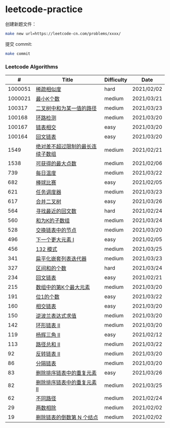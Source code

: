 # leetcode-practice

创建新题文件：
```sh
make new url=https://leetcode-cn.com/problems/xxxx/
```

提交 commit:
```sh
make commit
```

### Leetcode Algorithms

| # | Title | Difficulty | Date |
|---| ----- | ---------- | ---- |
|1000051|[稀疏相似度](./algorithms/1000051-sparse-similarity-lcci.md)|hard|2021/02/02|
|1000021|[最小K个数](./algorithms/1000021-smallest-k-lcci.md)|medium|2021/03/21|
|100317|[二叉树中和为某一值的路径](./algorithms/100317-er-cha-shu-zhong-he-wei-mou-yi-zhi-de-lu-jing-lcof.md)|medium|2021/03/23|
|100168|[环路检测](./algorithms/100168-linked-list-cycle-lcci.md)|medium|2021/03/20|
|100167|[链表相交](./algorithms/100167-intersection-of-two-linked-lists-lcci.md)|easy|2021/03/20|
|100164|[回文链表](./algorithms/100164-palindrome-linked-list-lcci.md)|easy|2021/03/20|
|1549|[绝对差不超过限制的最长连续子数组](./algorithms/1549-longest-continuous-subarray-with-absolute-diff-less-than-or-equal-to-limit.md)|medium|2021/02/21|
|1538|[可获得的最大点数](./algorithms/1538-maximum-points-you-can-obtain-from-cards.md)|medium|2021/02/06|
|739|[每日温度](./algorithms/739-daily-temperatures.md)|medium|2021/03/22|
|682|[棒球比赛](./algorithms/682-baseball-game.md)|easy|2021/02/05|
|621|[任务调度器](./algorithms/621-task-scheduler.md)|medium|2021/03/23|
|617|[合并二叉树](./algorithms/617-merge-two-binary-trees.md)|easy|2021/03/26|
|564|[寻找最近的回文数](./algorithms/564-find-the-closest-palindrome.md)|hard|2021/02/24|
|560|[和为K的子数组](./algorithms/560-subarray-sum-equals-k.md)|medium|2021/03/24|
|528|[交换链表中的节点](./algorithms/528-swapping-nodes-in-a-linked-list.md)|medium|2021/03/20|
|496|[下一个更大元素 I](./algorithms/496-next-greater-element-i.md)|easy|2021/02/05|
|456|[132 模式](./algorithms/456-132-pattern.md)|medium|2021/03/25|
|341|[扁平化嵌套列表迭代器](./algorithms/341-flatten-nested-list-iterator.md)|medium|2021/03/23|
|327|[区间和的个数](./algorithms/327-count-of-range-sum.md)|hard|2021/03/24|
|234|[回文链表](./algorithms/234-palindrome-linked-list.md)|easy|2021/02/21|
|215|[数组中的第K个最大元素](./algorithms/215-kth-largest-element-in-an-array.md)|medium|2021/03/20|
|191|[位1的个数](./algorithms/191-number-of-1-bits.md)|easy|2021/03/22|
|160|[相交链表](./algorithms/160-intersection-of-two-linked-lists.md)|easy|2021/03/20|
|150|[逆波兰表达式求值](./algorithms/150-evaluate-reverse-polish-notation.md)|medium|2021/03/20|
|142|[环形链表 II](./algorithms/142-linked-list-cycle-ii.md)|medium|2021/03/20|
|119|[杨辉三角 II](./algorithms/119-pascals-triangle-ii.md)|easy|2021/02/12|
|113|[路径总和 II](./algorithms/113-path-sum-ii.md)|medium|2021/03/22|
|92|[反转链表 II](./algorithms/92-reverse-linked-list-ii.md)|medium|2021/03/20|
|86|[分隔链表](./algorithms/86-partition-list.md)|medium|2021/03/20|
|83|[删除排序链表中的重复元素](./algorithms/83-remove-duplicates-from-sorted-list.md)|easy|2021/03/26|
|82|[删除排序链表中的重复元素 II](./algorithms/82-remove-duplicates-from-sorted-list-ii.md)|medium|2021/03/25|
|62|[不同路径](./algorithms/62-unique-paths.md)|medium|2021/02/24|
|29|[两数相除](./algorithms/29-divide-two-integers.md)|medium|2021/02/02|
|19|[删除链表的倒数第 N 个结点](./algorithms/19-remove-nth-node-from-end-of-list.md)|medium|2021/02/02|
